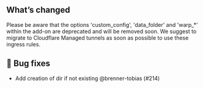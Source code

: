 ## What’s changed

Please be aware that the options 'custom_config', 'data_folder' and 'warp_*' within the add-on are deprecated and will be removed soon. We suggest to migrate to Cloudflare Managed tunnels as soon as possible to use these ingress rules.

## 🐛 Bug fixes

- Add creation of dir if not existing @brenner-tobias (#214)
